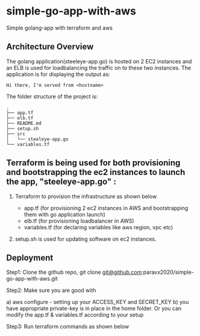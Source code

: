 # simple-go-app-with-aws
Simple golang-app with terraform and aws

## Architecture Overview

The golang application(steeleye-app.go) is hosted on 2 EC2 instances and an ELB is used for loadbalancing the traffic on to these two instances.
The application is for displaying the output as:

    Hi there, I'm served from <hostname>
  
The folder structure of the project is:
```
.
├── app.tf
├── elb.tf
├── README.md
├── setup.sh
├── src
│   └── steeleye-app.go
└── variables.tf

```

## Terraform is being used for both provisioning and bootstrapping the ec2 instances to launch the app, "steeleye-app.go" :

1) Terraform to provision the infrastructure as shown below
    - app.tf (for provisioning 2 ec2 instances in AWS and bootstrapping them with go application launch)
    - elb.tf (for provisioning loadbalancer in AWS) 
    - variables.tf (for declaring variables like aws region, vpc etc)
    
2) setup.sh is used for updating software on ec2 instances.

## Deployment

Step1:
Clone the github repo,  git clone git@github.com:paravx2020/simple-go-app-with-aws.git

Step2:
Make sure you are good with 

a) aws configure - setting up your ACCESS_KEY and SECRET_KEY
b) you have appropriate private-key is in place in the home folder. Or you can modify the app.tf & variables.tf according to your setup 

Step3:
Run terraform commands as shown below





